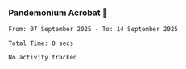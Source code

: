 ### Pandemonium Acrobat 🤸

<!--START_SECTION:waka-->

```all_time
From: 07 September 2025 - To: 14 September 2025

Total Time: 0 secs

No activity tracked
```

<!--END_SECTION:waka-->
